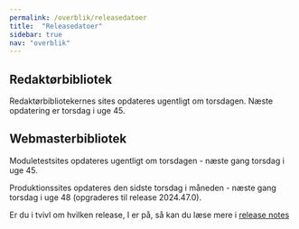 ```yaml
---
permalink: /overblik/releasedatoer
title:  "Releasedatoer"
sidebar: true
nav: "overblik"
---
```


## Redaktørbibliotek

Redaktørbibliotekernes sites opdateres ugentligt om torsdagen. Næste opdatering er torsdag i uge 45.
 
## Webmasterbibliotek

Moduletestsites opdateres ugentligt om torsdagen - næste gang torsdag i uge 45.
 
Produktionssites opdateres den sidste torsdag i måneden - næste gang torsdag i uge 48 (opgraderes til release 2024.47.0).
 
Er du i tvivl om hvilken release, I er på, så kan du læse mere i [release notes](https://www.folkebibliotekernescms.dk/main/overblik/release-notes/)
